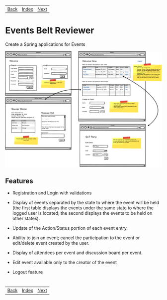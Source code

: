 <table width="100%">
    <tr>
        <td><a href="./007_Projects.md">Back</a></td>
        <td><a href="../Index.md">Index</a></td>
        <td><a href="./../006_Spring_Security/001_Auth.md">Next</a></td>
    </tr>
</table>

#

#   Events Belt Reviewer
Create a Spring applications for Events

<img src="./../../000_img/events.png">

##  __Features__
*   Registration and Login with validations

*   Display of events separated by the state to where the event will be held (the first table displays the events under the same state to where the logged user is located; the second displays the events to be held on other states).

*   Update of the Action/Status portion of each event entry.

*   Ability to join an event; cancel the participation to the event or edit/delete event created by the user.

*   Display of attendees per event and discussion board per event.

*   Edit event available only to the creator of the event

*   Logout feature

#

[]()
<table width="100%">
    <tr>
        <td><a href="./007_Projects.md">Back</a></td>
        <td><a href="../Index.md">Index</a></td>
        <td><a href="./../006_Spring_Security/001_Auth.md">Next</a></td>
    </tr>
</table>